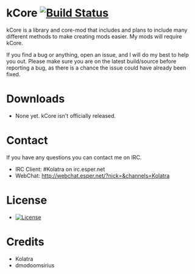 kCore [![Build Status](https://drone.io/github.com/Kolatra/kCore/status.png)](https://drone.io/github.com/Kolatra/kCore/latest)
======

kCore is a library and core-mod that includes and plans to include many different methods to make creating mods easier. My mods will require kCore.

If you find a bug or anything, open an issue, and I will do my best to help you out. Please make sure you are on the latest build/source before reporting a bug, as there is a chance the issue could have already been fixed.

# Downloads
- None yet. kCore isn't officially released.

# Contact
If you have any questions you can contact me on IRC.
- IRC Client: \#Kolatra on irc.esper.net
- WebChat: http://webchat.esper.net/?nick=&channels=Kolatra

# License
- [![License](https://img.shields.io/badge/License-LGPLv3-blue.svg?style=flat)](https://raw.githubusercontent.com/Kolatra/kCore/master/LICENSE)

# Credits
- Kolatra 
- dmodoomsirius
